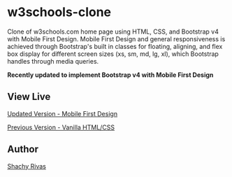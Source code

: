 # w3schools-clone
Clone of w3schools.com home page using HTML, CSS, and Bootstrap v4 with Mobile First Design.
Mobile First Design and general responsiveness is achieved through Bootstrap's built in classes for floating, aligning, and flex box display for different screen sizes (xs, sm, md, lg, xl), which Bootstrap handles through media queries.

****Recently updated to implement Bootstrap v4 with Mobile First Design****

## View Live

[Updated Version - Mobile First Design](http://shachyjr.github.io/w3schools-clone/)

[Previous Version - Vanilla HTML/CSS](original-vanilla)

## Author
[Shachy Rivas](https://github.com/shachyjr)
